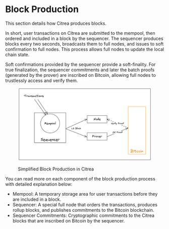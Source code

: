 # Block Production

This section details how Citrea produces blocks. 

In short, user transactions on Citrea are submitted to the mempool, then ordered and included in a block by the sequencer. The sequencer produces blocks every two seconds, broadcasts them to full nodes, and issues to soft confirmation to full nodes. This process allows full nodes to update the local chain state.

Soft confirmations provided by the sequencer provide a soft-finality. For true finalization, the sequencer commitments and later the batch proofs (generated by the prover) are inscribed on Bitcoin, allowing full nodes to trustlessly access and verify them.

<figure><img src="../../../.gitbook/assets/block_prod.png" alt=""><figcaption><p>Simplified Block Production in Citrea</p></figcaption></figure>

You can read more on each component of the block production process with detailed explanation below:

- Mempool: A temporary storage area for user transactions before they are included in a block.
- Sequencer: A special full node that orders the transactions, produces rollup blocks, and publishes commitments to the Bitcoin blockchain.
- Sequencer Commitments: Cryptographic commitments to the Citrea blocks that are inscribed on Bitcoin by the sequencer.

